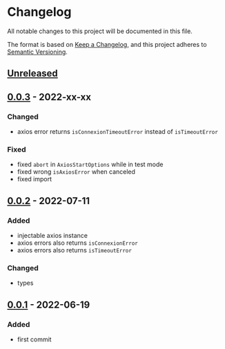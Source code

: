 # Changelog

All notable changes to this project will be documented in this file.

The format is based on [Keep a Changelog](https://keepachangelog.com/en/1.0.0/), and this project adheres to [Semantic Versioning](https://semver.org/spec/v2.0.0.html).

## [Unreleased]

## [0.0.3] - 2022-xx-xx

### Changed

- axios error returns `isConnexionTimeoutError` instead of `isTimeoutError`

### Fixed

- fixed `abort` in `AxiosStartOptions` while in test mode
- fixed wrong `isAxiosError` when canceled
- fixed import

## [0.0.2] - 2022-07-11

### Added

- injectable axios instance
- axios errors also returns `isConnexionError`
- axios errors also returns `isTimeoutError`

### Changed

- types

## [0.0.1] - 2022-06-19

### Added

- first commit

[Unreleased]: https://github.com/drpiou/axios/compare/v0.0.3...HEAD
[0.0.3]: https://github.com/drpiou/axios/compare/v0.0.2...v0.0.3
[0.0.2]: https://github.com/drpiou/axios/compare/v0.0.1...v0.0.2
[0.0.1]: https://github.com/drpiou/axios/releases/tag/v0.0.1
